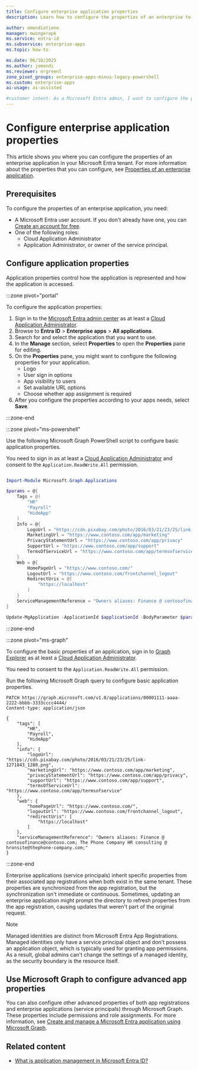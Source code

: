 ```yaml
---
title: Configure enterprise application properties
description: Learn how to configure the properties of an enterprise to how users access and interact with the application.

author: omondiatieno
manager: mwongerapk
ms.service: entra-id
ms.subservice: enterprise-apps
ms.topic: how-to

ms.date: 06/10/2025
ms.author: jomondi
ms.reviewer: ergreenl
zone_pivot_groups: enterprise-apps-minus-legacy-powershell
ms.custom: enterprise-apps
ai-usage: ai-assisted

#customer intent: As a Microsoft Entra admin, I want to configure the properties of an enterprise application, so that I can control how the application is represented and accessed by users.
---
```


# Configure enterprise application properties

This article shows you where you can configure the properties of an enterprise application in your Microsoft Entra tenant. For more information about the properties that you can configure, see [Properties of an enterprise application](application-properties.md).

## Prerequisites

To configure the properties of an enterprise application, you need:

- A Microsoft Entra user account. If you don't already have one, you can [Create an account for free](https://azure.microsoft.com/free/?WT.mc_id=A261C142F).
- One of the following roles: 
    - Cloud Application Administrator
    - Application Administrator, or owner of the service principal.

## Configure application properties

Application properties control how the application is represented and how the application is accessed.

:::zone pivot="portal"

To configure the application properties:

1. Sign in to the [Microsoft Entra admin center](https://entra.microsoft.com) as at least a [Cloud Application Administrator](~/identity/role-based-access-control/permissions-reference.md#cloud-application-administrator). 
1. Browse to **Entra ID** > **Enterprise apps** > **All applications**.
1. Search for and select the application that you want to use.
1. In the **Manage** section, select **Properties** to open the **Properties** pane for editing.
1. On the **Properties** pane, you might want to configure the following properties for your application.
   - Logo
   - User sign in options
   - App visibility to users
   - Set available URL options
   - Choose whether app assignment is required
1. After you configure the properties according to your apps needs, select **Save**.
   
:::zone-end

:::zone pivot="ms-powershell"

Use the following Microsoft Graph PowerShell script to configure basic application properties.

You need to sign in as at least a [Cloud Application Administrator](~/identity/role-based-access-control/permissions-reference.md#cloud-application-administrator) and consent to the `Application.ReadWrite.All` permission.

```powershell

Import-Module Microsoft.Graph.Applications

$params = @{
    Tags = @(
        "HR"
        "Payroll"
        "HideApp"
    )
    Info = @{
        LogoUrl = "https://cdn.pixabay.com/photo/2016/03/21/23/25/link-1271843_1280.png"
        MarketingUrl = "https://www.contoso.com/app/marketing"
        PrivacyStatementUrl = "https://www.contoso.com/app/privacy"
        SupportUrl = "https://www.contoso.com/app/support"
        TermsOfServiceUrl = "https://www.contoso.com/app/termsofservice"
    }
    Web = @{
        HomePageUrl = "https://www.contoso.com/"
        LogoutUrl = "https://www.contoso.com/frontchannel_logout"
        RedirectUris = @(
            "https://localhost"
        )
    }
    ServiceManagementReference = "Owners aliases: Finance @ contosofinance@contoso.com; The Phone Company HR consulting @ hronsite@thephone-company.com;"
}

Update-MgApplication -ApplicationId $applicationId -BodyParameter $params
```
:::zone-end

:::zone pivot="ms-graph"

To configure the basic properties of an application, sign in to [Graph Explorer](https://developer.microsoft.com/graph/graph-explorer) as at least a [Cloud Application Administrator](~/identity/role-based-access-control/permissions-reference.md#cloud-application-administrator).

You need to consent to the `Application.ReadWrite.All` permission.

Run the following Microsoft Graph query to configure basic application properties.

```http
PATCH https://graph.microsoft.com/v1.0/applications/00001111-aaaa-2222-bbbb-3333cccc4444/
Content-type: application/json

{
    "tags": [
        "HR",
        "Payroll",
        "HideApp"
    ],
    "info": {
        "logoUrl": "https://cdn.pixabay.com/photo/2016/03/21/23/25/link-1271843_1280.png",
        "marketingUrl": "https://www.contoso.com/app/marketing",
        "privacyStatementUrl": "https://www.contoso.com/app/privacy",
        "supportUrl": "https://www.contoso.com/app/support",
        "termsOfServiceUrl": "https://www.contoso.com/app/termsofservice"
    },
    "web": {
        "homePageUrl": "https://www.contoso.com/",
        "logoutUrl": "https://www.contoso.com/frontchannel_logout",
        "redirectUris": [
            "https://localhost"
        ]
    },
    "serviceManagementReference": "Owners aliases: Finance @ contosofinance@contoso.com; The Phone Company HR consulting @ hronsite@thephone-company.com;"
}
```
:::zone-end

Enterprise applications (service principals) inherit specific properties from their associated app registrations when both exist in the same tenant. These properties are synchronized from the app registration, but the synchronization isn't immediate or continuous. Sometimes, updating an enterprise application might prompt the directory to refresh properties from the app registration, causing updates that weren't part of the original request.

> [!NOTE]
> Managed identities are distinct from Microsoft Entra App Registrations. Managed identities only have a service principal object and don't possess an application object, which is typically used for granting app permissions. As a result, global admins can't change the settings of a managed identity, as the security boundary is the resource itself.

## Use Microsoft Graph to configure advanced app properties

You can also configure other advanced properties of both app registrations and enterprise applications (service principals) through Microsoft Graph. These properties include permissions and role assignments. For more information, see [Create and manage a Microsoft Entra application using Microsoft Graph](/graph/tutorial-applications-basics#configure-other-basic-properties-for-your-app).

## Related content

- [What is application management in Microsoft Entra ID?](what-is-application-management.md)
